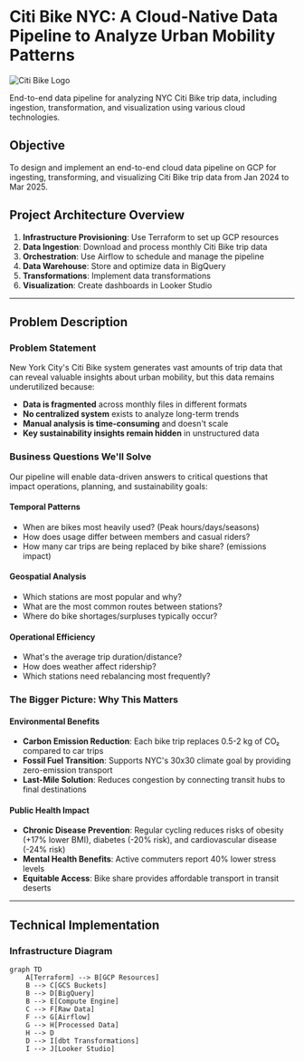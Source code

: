 # Citi Bike NYC: A Cloud-Native Data Pipeline to Analyze Urban Mobility Patterns

![Citi Bike Logo](https://citibikenyc.com/assets/images/citi-bike-logo.png)

End-to-end data pipeline for analyzing NYC Citi Bike trip data, including ingestion, transformation, and visualization using various cloud technologies.

## Objective
To design and implement an end-to-end cloud data pipeline on GCP for ingesting, transforming, and visualizing Citi Bike trip data from Jan 2024 to Mar 2025.

## Project Architecture Overview

1. **Infrastructure Provisioning**: Use Terraform to set up GCP resources
2. **Data Ingestion**: Download and process monthly Citi Bike trip data
3. **Orchestration**: Use Airflow to schedule and manage the pipeline
4. **Data Warehouse**: Store and optimize data in BigQuery
5. **Transformations**: Implement data transformations
6. **Visualization**: Create dashboards in Looker Studio

---

## Problem Description

### Problem Statement
New York City's Citi Bike system generates vast amounts of trip data that can reveal valuable insights about urban mobility, but this data remains underutilized because:

- **Data is fragmented** across monthly files in different formats
- **No centralized system** exists to analyze long-term trends
- **Manual analysis is time-consuming** and doesn't scale
- **Key sustainability insights remain hidden** in unstructured data

### Business Questions We'll Solve
Our pipeline will enable data-driven answers to critical questions that impact operations, planning, and sustainability goals:

#### Temporal Patterns
- When are bikes most heavily used? (Peak hours/days/seasons)
- How does usage differ between members and casual riders?
- How many car trips are being replaced by bike share? (emissions impact)

#### Geospatial Analysis
- Which stations are most popular and why?
- What are the most common routes between stations?
- Where do bike shortages/surpluses typically occur?

#### Operational Efficiency
- What's the average trip duration/distance?
- How does weather affect ridership?
- Which stations need rebalancing most frequently?

### The Bigger Picture: Why This Matters

#### Environmental Benefits
- **Carbon Emission Reduction**: Each bike trip replaces 0.5-2 kg of CO₂ compared to car trips
- **Fossil Fuel Transition**: Supports NYC's 30x30 climate goal by providing zero-emission transport
- **Last-Mile Solution**: Reduces congestion by connecting transit hubs to final destinations

#### Public Health Impact
- **Chronic Disease Prevention**: Regular cycling reduces risks of obesity (+17% lower BMI), diabetes (-20% risk), and cardiovascular disease (-24% risk)
- **Mental Health Benefits**: Active commuters report 40% lower stress levels
- **Equitable Access**: Bike share provides affordable transport in transit deserts

---

## Technical Implementation

### Infrastructure Diagram
```mermaid
graph TD
    A[Terraform] --> B[GCP Resources]
    B --> C[GCS Buckets]
    B --> D[BigQuery]
    B --> E[Compute Engine]
    C --> F[Raw Data]
    F --> G[Airflow]
    G --> H[Processed Data]
    H --> D
    D --> I[dbt Transformations]
    I --> J[Looker Studio] 
